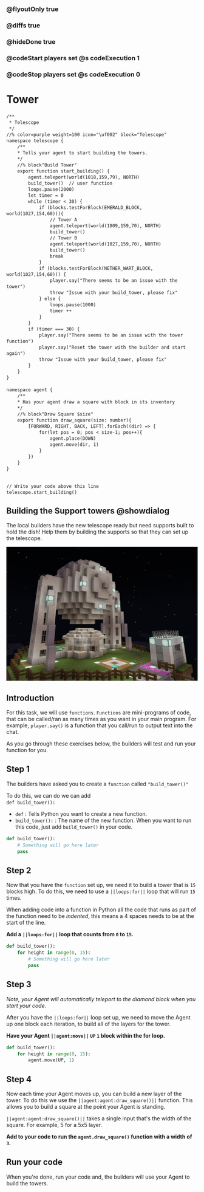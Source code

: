 ### @flyoutOnly true
### @diffs true
### @hideDone true
### @codeStart players set @s codeExecution 1
### @codeStop players set @s codeExecution 0

# Tower 

```customts
/**
 * Telescope
 */
//% color=purple weight=100 icon="\uf002" block="Telescope"
namespace telescope {
    /**
    * Tells your agent to start building the towers.
    */
    //% block"Build Tower"
    export function start_building() {
        agent.teleport(world(1018,159,79), NORTH)
        build_tower()  // user function
        loops.pause(2000)
        let timer = 0
        while (timer < 30) {
            if (blocks.testForBlock(EMERALD_BLOCK, world(1027,154,60))){
                // Tower A
                agent.teleport(world(1009,159,70), NORTH)
                build_tower()
                // Tower B
                agent.teleport(world(1027,159,70), NORTH)
                build_tower()
                break
            }
            if (blocks.testForBlock(NETHER_WART_BLOCK, world(1027,154,60))) {
                player.say("There seems to be an issue with the tower")
                throw "Issue with your build_tower, please fix"
            } else {
                loops.pause(1000)
                timer ++
            }
        }
        if (timer === 30) {
            player.say("There seems to be an issue with the tower function")
            player.say("Reset the tower with the builder and start again")
            throw "Issue with your build_tower, please fix"
        }
    }
}

namespace agent {
    /**
    * Has your agent draw a square with block in its inventory
    */
    //% block"Draw Square $size"
    export function draw_square(size: number){
        [FORWARD, RIGHT, BACK, LEFT].forEach((dir) => {
            for(let pos = 0; pos < size-1; pos++){
                agent.place(DOWN)
                agent.move(dir, 1)
            }
        })
    }
}
```

```template

// Write your code above this line
telescope.start_building()
```

## Building the Support towers @showdialog
The local builders have the new telescope ready but need supports built to hold the dish! Help them by building the supports so that they can set up the telescope.

![The telescope](https://raw.githubusercontent.com/CausewayDigital/Minecraft-EE-MakeCode/refs/heads/master/tutorials/python-islands/island-5/tower/cover.jpg)

## Introduction

For this task, we will use `functions`. `Functions` are mini-programs of code, that can be called/ran as many times as you want in your main program. For example, `player.say()` is a function that you call/run to output text into the chat.

As you go through these exercises below, the builders will test and run your function for you.

## Step 1

The builders have asked you to create a `function` called `"build_tower()"`

To do this, we can do we can add   
`def build_tower():`

- `def` :  Tells Python you want to create a new function.
- `build_tower():`  :  The name of the new function. When you want to run this code, just add `build_tower()` in your code.

```python
def build_tower():
    # Something will go here later
    pass
```

## Step 2

Now that you have the `function` set up, we need it to build a tower that is `15` blocks high. To do this, we need to use a ``||loops:for||`` loop that will run `15` times.

When adding code into a function in Python all the code that runs as part of the function need to be *indented*, this means a 4 spaces needs to be at the start of the line.

**Add a ``||loops:for||`` loop that counts from `0` to `15`.**

```python
def build_tower():
    for height in range(0, 15):
        # Something will go here later
        pass
```

## Step 3

*Note, your Agent will automatically teleport to the diamond block when you start your code.*

After you have the ``||loops:for||`` loop set up, we need to move the Agent up one block each iteration, to build all of the layers for the tower.

**Have your Agent ``||agent:move||`` `UP` `1` block within the for loop.**

```python
def build_tower():
    for height in range(0, 15):
        agent.move(UP, 1)
```

## Step 4

Now each time your Agent moves up, you can build a new layer of the tower. To do this we use the ``||agent:agent:draw_square()||`` function. This allows you to build a square at the point your Agent is standing.

``||agent:agent:draw_square()||`` takes a single input that's the width of the square. For example, 5 for a 5x5 layer.

**Add to your code to run the `agent.draw_square()` function with a width of `3`.**

## Run your code
When you're done, run your code and, the builders will use your Agent to build the towers.
